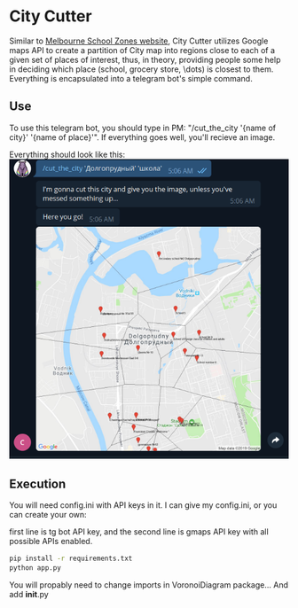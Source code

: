# City Cutter
Similar to [Melbourne School Zones website](http://melbourneschoolzones.com/), City Cutter utilizes Google maps API to create a partition of City map into regions close to each of a given set of places of interest, thus, in theory, providing people some help in deciding which place (school, grocery store, \dots) is closest to them. Everything is encapsulated into a telegram bot's simple command.

## Use
To use this telegram bot, you should type in PM: "/cut_the_city '{name of city}' '{name of place}'".
If everything goes well, you'll recieve an image.

Everything should look like this:
![alt text][example]

[example]: https://raw.githubusercontent.com/Shushpancheak/City-Cutter/dev/images/example.png "An example"

## Execution
You will need config.ini with API keys in it.
I can give my config.ini, or you can create your own:

first line is tg bot API key,
and the second line is gmaps API key with all possible APIs enabled.

```bash
pip install -r requirements.txt
python app.py
```

You will propably need to change imports in VoronoiDiagram package... And add __init__.py
